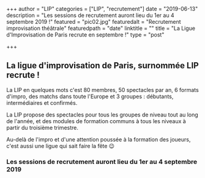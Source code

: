 +++
author = "LIP"
categories = ["LIP", "recrutement"]
date = "2019-06-13"
description = "Les sessions de recrutement auront lieu du 1er au 4 septembre 2019 !"
featured = "pic02.jpg"
featuredalt = "Recrutement improvisation théâtrale"
featuredpath = "date"
linktitle = ""
title = "La Ligue d'Improvisation de Paris recrute en septembre !"
type = "post"

+++

## La ligue d'improvisation de Paris, surnommée LIP recrute ! 

La LIP en quelques mots c'est 80 membres, 50 spectacles par an, 6 formats d'impro, des matchs dans toute l'Europe et 3 groupes : débutants, intermédiaires et confirmés.  

La LIP propose des spectacles pour tous les groupes de niveau tout au long de l'année, et des modules de formation communs à tous les niveaux à partir du troisième trimestre.

Au-delà de l'impro et d'une attention poussée à la formation des joueurs, c'est aussi une ligue qui sait faire la fête 😉

### Les sessions de recrutement auront lieu du 1er au 4 septembre 2019
